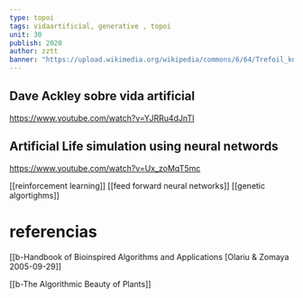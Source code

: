 ```yaml
---
type: topoi
tags: vidaartificial, generative , topoi
unit: 30
publish: 2020
author: zztt
banner: "https://upload.wikimedia.org/wikipedia/commons/6/64/Trefoil_knot_conways_game_of_life.gif?20200305165956"
---
```



## Dave Ackley sobre vida artificial 
https://www.youtube.com/watch?v=YJRRu4dJnTI

## Artificial Life simulation using neural networds
https://www.youtube.com/watch?v=Ux_zoMqT5mc

[[reinforcement learning]]
[[feed forward neural networks]]
[[genetic algortighms]]


# referencias
[[b-Handbook of Bioinspired Algorithms and Applications [Olariu & Zomaya 2005-09-29]]

[[b-The Algorithmic Beauty of Plants]]
